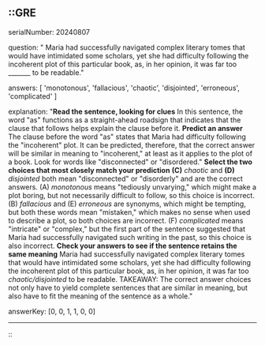 ::GRE
---

serialNumber: 20240807

question: " Maria had successfully navigated complex literary tomes that would have intimidated some scholars, yet she had difficulty following the incoherent plot of this particular book, as, in her opinion, it was far too _______ to be readable."

answers: [
  'monotonous',
  'fallacious',
  'chaotic',
  'disjointed',
  'erroneous',
  'complicated'
]

explanation: "<strong>Read the sentence, looking for clues</strong> In this sentence, the word \"as\" functions as a straight-ahead roadsign that indicates that the clause that follows helps explain the clause before it. <strong>Predict an answer</strong> The clause before the word \"as\" states that Maria had difficulty following the \"incoherent\" plot. It can be predicted, therefore, that the correct answer will be similar in meaning to \"incoherent,\" at least as it applies to the plot of a book. Look for words like \"disconnected\" or \"disordered.\" <strong>Select the two choices that most closely match your prediction</strong> <strong>(C)</strong> <i>chaotic</i> and <strong>(D)</strong> <i>disjointed</i> both mean \"disconnected\" or \"disorderly\" and are the correct answers. (A) <i>monotonous</i> means \"tediously unvarying,\" which might make a plot boring, but not necessarily difficult to follow, so this choice is incorrect. (B) <i>fallacious</i> and (E) <i>erroneous</i> are synonyms, which might be tempting, but both these words mean \"mistaken,\" which makes no sense when used to describe a plot, so both choices are incorrect. (F) <i>complicated</i> means \"intricate\" or \"complex,\" but the first part of the sentence suggested that Maria had successfully navigated such writing in the past, so this choice is also incorrect. <strong>Check your answers to see if the sentence retains the same meaning</strong> Maria had successfully navigated complex literary tomes that would have intimidated some scholars, yet she had difficulty following the incoherent plot of this particular book, as, in her opinion, it was far too <i>chaotic/disjointed</i> to be readable. TAKEAWAY: The correct answer choices not only have to yield complete sentences that are similar in meaning, but also have to fit the meaning of the sentence as a whole."

answerKey: [0, 0, 1, 1, 0, 0]

---
::